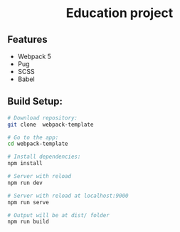 <div align="center">
  <h1>Education project</h1>
</div>

## Features
- Webpack 5
- Pug
- SCSS
- Babel

## Build Setup:

```bash
# Download repository:
git clone  webpack-template

# Go to the app:
cd webpack-template

# Install dependencies:
npm install

# Server with reload
npm run dev

# Server with reload at localhost:9000
npm run serve

# Output will be at dist/ folder
npm run build
```





